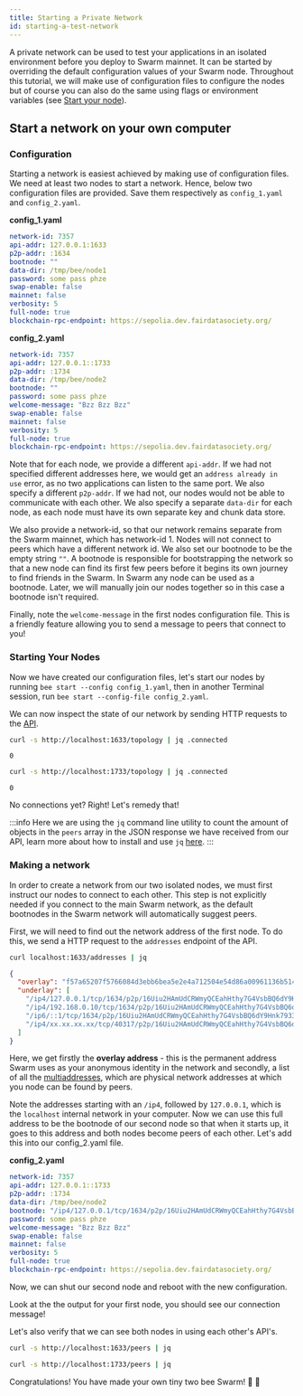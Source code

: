 ```yaml
---
title: Starting a Private Network
id: starting-a-test-network
---
```


A private network can be used to test your applications in an isolated environment before you deploy to Swarm mainnet. It can be started by overriding the default configuration values of your Swarm node. Throughout this tutorial, we will make use of configuration files to configure the nodes but of course you can also do the same using flags or environment variables (see [Start your node](/docs/bee/working-with-bee/configuration)).

## Start a network on your own computer

### Configuration

Starting a network is easiest achieved by making use of configuration files. We need at least two nodes to start a network. Hence, below two configuration files are provided. Save them respectively as `config_1.yaml` and `config_2.yaml`.

**config_1.yaml**

```yaml
network-id: 7357
api-addr: 127.0.0.1:1633
p2p-addr: :1634
bootnode: ""
data-dir: /tmp/bee/node1
password: some pass phze
swap-enable: false
mainnet: false
verbosity: 5
full-node: true
blockchain-rpc-endpoint: https://sepolia.dev.fairdatasociety.org/
```

**config_2.yaml**

```yaml
network-id: 7357
api-addr: 127.0.0.1::1733
p2p-addr: :1734
data-dir: /tmp/bee/node2
bootnode: ""
password: some pass phze
welcome-message: "Bzz Bzz Bzz"
swap-enable: false
mainnet: false
verbosity: 5
full-node: true
blockchain-rpc-endpoint: https://sepolia.dev.fairdatasociety.org/
```

Note that for each node, we provide a different `api-addr`. If we had not specified different addresses here, we
would get an `address already in use` error, as no two applications
can listen to the same port. We also specify a different
`p2p-addr`. If we had not, our nodes would not be able to communicate
with each other. We also specify a separate `data-dir` for each node,
as each node must have its own separate key and chunk data store.

We also provide a network-id, so that our network remains separate
from the Swarm mainnet, which has network-id 1. Nodes will not connect
to peers which have a different network id. We also set our bootnode
to be the empty string `""`. A bootnode is responsible for
bootstrapping the network so that a new node can find its first few
peers before it begins its own journey to find friends in the
Swarm. In Swarm any node can be used as a bootnode. Later, we will
manually join our nodes together so in this case a bootnode isn't
required.

Finally, note the `welcome-message` in the first nodes configuration file. This is a friendly feature allowing you to send a message to peers that connect to you!

### Starting Your Nodes

Now we have created our configuration files, let's start our nodes by running `bee start --config config_1.yaml`, then in another Terminal session, run `bee start --config-file config_2.yaml`.

We can now inspect the state of our network by sending HTTP requests to the [API](/api/).

```bash
curl -s http://localhost:1633/topology | jq .connected
```

```
0
```

```bash
curl -s http://localhost:1733/topology | jq .connected
```

```
0
```

No connections yet? Right! Let's remedy that!

:::info
Here we are using the `jq` command line utility to count the amount of objects in the `peers` array in the JSON response we have received from our API, learn more about how to install and use `jq` [here](https://stedolan.github.io/jq/).
:::

### Making a network

In order to create a network from our two isolated nodes, we must first instruct our nodes to connect to each other. This step is not explicitly needed if you connect to the main Swarm network, as the default bootnodes in the Swarm network will automatically suggest peers.

First, we will need to find out the network address of the first node. To do this, we send a HTTP request to the `addresses` endpoint of the API.

```bash
curl localhost:1633/addresses | jq
```

```json
{
  "overlay": "f57a65207f5766084d3ebb6bea5e2e4a712504e54d86a00961136b514f07cdac",
  "underlay": [
    "/ip4/127.0.0.1/tcp/1634/p2p/16Uiu2HAmUdCRWmyQCEahHthy7G4VsbBQ6dY9Hnk79337NfadKJEs",
    "/ip4/192.168.0.10/tcp/1634/p2p/16Uiu2HAmUdCRWmyQCEahHthy7G4VsbBQ6dY9Hnk79337NfadKJEs",
    "/ip6/::1/tcp/1634/p2p/16Uiu2HAmUdCRWmyQCEahHthy7G4VsbBQ6dY9Hnk79337NfadKJEs",
    "/ip4/xx.xx.xx.xx/tcp/40317/p2p/16Uiu2HAmUdCRWmyQCEahHthy7G4VsbBQ6dY9Hnk79337NfadKJEs"
  ]
}
```

Here, we get firstly the **overlay address** - this is the permanent address Swarm uses as your anonymous identity in the network and secondly, a list of all the [multiaddresses](https://docs.libp2p.io/reference/glossary/#multiaddr), which are physical network addresses at which you node can be found by peers.

Note the addresses starting with an `/ip4`, followed by `127.0.0.1`, which is the `localhost` internal network in your computer. Now we can use this full address to be the bootnode of our second node so that when it starts up, it goes to this address and both nodes become peers of each other. Let's add this into our config_2.yaml file.

**config_2.yaml**

```yaml
network-id: 7357
api-addr: 127.0.0.1::1733
p2p-addr: :1734
data-dir: /tmp/bee/node2
bootnode: "/ip4/127.0.0.1/tcp/1634/p2p/16Uiu2HAmUdCRWmyQCEahHthy7G4VsbBQ6dY9Hnk79337NfadKJEs"
password: some pass phze
welcome-message: "Bzz Bzz Bzz"
swap-enable: false
mainnet: false
verbosity: 5
full-node: true
blockchain-rpc-endpoint: https://sepolia.dev.fairdatasociety.org/
```

Now, we can shut our second node and reboot with the new configuration.

Look at the the output for your first node, you should see our connection message!

Let's also verify that we can see both nodes in using each other's API's.

```bash
curl -s http://localhost:1633/peers | jq
```

```bash
curl -s http://localhost:1733/peers | jq
```

Congratulations! You have made your own tiny two bee Swarm! 🐝 🐝
